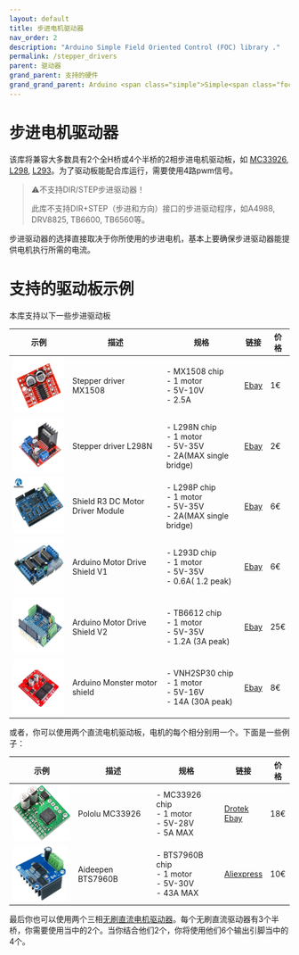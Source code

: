 ```yaml
---
layout: default
title: 步进电机驱动器
nav_order: 2
description: "Arduino Simple Field Oriented Control (FOC) library ."
permalink: /stepper_drivers
parent: 驱动器
grand_parent: 支持的硬件
grand_grand_parent: Arduino <span class="simple">Simple<span class="foc">FOC</span>library</span>
---
```


# 步进电机驱动器

该库将兼容大多数具有2个全H桥或4个半桥的2相步进电机驱动板，如 [<i class="fa fa-file"></i> MC33926](https://www.nxp.com/docs/en/data-sheet/MC33926.pdf), [<i class="fa fa-file"></i> L298](https://www.st.com/resource/en/datasheet/l298.pdf), [<i class="fa fa-file"></i> L293](http://www.ti.com/lit/ds/symlink/l293.pdf)。为了驱动板能配合库运行，需要使用4路pwm信号。

<blockquote class="warning"><p class="heading">⚠️不支持DIR/STEP步进驱动器！</p>
此库不支持DIR+STEP（步进和方向）接口的步进驱动程序，如A4988, DRV8825, TB6600, TB6560等。
</blockquote>

步进驱动器的选择直接取决于你所使用的步进电机，基本上要确保步进驱动器能提供电机执行所需的电流。



# 支持的驱动板示例

本库支持以下一些步进驱动板

示例 | 描述                             | 规格 | 链接 | 价格 
---- | ---- | ---- | --- | --- 
[<img src="extras/Images/ms1508.jpg" style="height:100px">](https://www.ebay.com/itm/Dual-Channel-DC-Motor-Driver-Mini-Module-PWM-Speed-Control-Beyond-L298N-S2U/124342998274?hash=item1cf36b9502:g:zJoAAOSwFuZbSF25)| Stepper driver MX1508| - MX1508  chip <br> - 1 motor <br>- 5V-10V <br> - 2.5A | [Ebay](https://www.ebay.com/itm/Dual-Channel-DC-Motor-Driver-Mini-Module-PWM-Speed-Control-Beyond-L298N-S2U/124342998274?hash=item1cf36b9502:g:zJoAAOSwFuZbSF25) | 1€
[<img src="extras/Images/l298n.jpg" style="height:100px">](https://www.ebay.com/itm/L298N-DC-Stepper-Motor-Driver-Module-Dual-H-Bridge-Control-Board-for-Arduino/362863436137?hash=item547c58a169:g:gkYAAOSwe6FaJ5Df)| Stepper driver L298N| - L298N  chip <br> - 1 motor <br>- 5V-35V <br> - 2A(MAX single bridge) | [Ebay](https://www.ebay.com/itm/L298N-DC-Stepper-Motor-Driver-Module-Dual-H-Bridge-Control-Board-for-Arduino/362863436137?hash=item547c58a169:g:gkYAAOSwe6FaJ5Df) | 2€
[<img src="extras/Images/shiled_stepper.jpg" style="height:100px">](https://www.ebay.com/itm/L298P-Shield-R3-DC-Motor-Driver-Module-2A-H-Bridge-2-way-For-Arduino-UNO-2560/310787745501?hash=item485c64a6dd:g:m0sAAOSwXwdfMo5O)| Shield R3 DC Motor Driver Module| - L298P  chip <br> - 1 motor <br>- 5V-35V <br> - 2A(MAX single bridge) | [Ebay](https://www.ebay.com/itm/L298P-Shield-R3-DC-Motor-Driver-Module-2A-H-Bridge-2-way-For-Arduino-UNO-2560/310787745501?hash=item485c64a6dd:g:m0sAAOSwXwdfMo5O) | 6€
[<img src="extras/Images/shiled_stepper1.jpg" style="height:100px">](https://www.ebay.com/itm/L298P-Shield-R3-DC-Motor-Driver-Module-2A-H-Bridge-2-way-For-Arduino-UNO-2560/310787745501?hash=item485c64a6dd:g:m0sAAOSwXwdfMo5O)| Arduino Motor Drive Shield V1| - L293D chip <br> - 1 motor <br>- 5V-35V <br> - 0.6A( 1.2 peak) | [Ebay](https://www.ebay.com/itm/L298P-Shield-R3-DC-Motor-Driver-Module-2A-H-Bridge-2-way-For-Arduino-UNO-2560/310787745501?hash=item485c64a6dd:g:m0sAAOSwXwdfMo5O) | 6€
[<img src="extras/Images/shiled_stepper3.jpg" style="height:100px">](https://www.ebay.com/itm/Motor-Stepper-Servo-Robot-Shield-for-Arduino-I2C-v2-Kit-w-PWM-Driver-TOP/201415058167?hash=item2ee545e2f7:g:IkgAAOSwJ-5aTI4Q)| Arduino Motor Drive Shield V2| - TB6612 chip <br> - 1 motor <br>- 5V-35V <br> - 1.2A (3A peak) | [Ebay](https://www.ebay.com/itm/Motor-Stepper-Servo-Robot-Shield-for-Arduino-I2C-v2-Kit-w-PWM-Driver-TOP/201415058167?hash=item2ee545e2f7:g:IkgAAOSwJ-5aTI4Q) | 25€
[<img src="extras/Images/shield_monster.jpg" style="height:100px">](https://www.ebay.com/itm/L298N-Dual-VNH2SP30-Stepper-Motor-Driver-Module-30A-Monster-Moto-Shield-Replace/112031018900?hash=item1a1591af94:g:R4YAAOSwEaBaTafh)| Arduino Monster motor shield| - VNH2SP30  chip <br> - 1 motor <br>- 5V-16V <br> - 14A (30A peak) | [Ebay](https://www.ebay.com/itm/L298N-Dual-VNH2SP30-Stepper-Motor-Driver-Module-30A-Monster-Moto-Shield-Replace/112031018900?hash=item1a1591af94:g:R4YAAOSwEaBaTafh) | 8€

或者，你可以使用两个直流电机驱动板，电机的每个相分别用一个。下面是一些例子：

示例 | 描述 | 规格 | 链接                                                         | 价格 
---- | ---- | ---- | --- | --- 
[<img src="extras/Images/pololu.jpg" style="height:100px">](https://www.pololu.com/product/1212) | Pololu MC33926 | - MC33926 chip <br> - 1 motor <br>- 5V-28V <br> - 5A MAX| [Drotek](https://store-drotek.com/212-brushless-gimbal-controller-l6234.html)<br> [Ebay](https://www.pololu.com/product/1212) | 18€
[<img src="extras/Images/BTS7960B.jpg" style="height:100px">](https://fr.aliexpress.com/item/32965904058.html)| Aideepen BTS7960B| - BTS7960B  chip <br> - 1 motor <br>- 5V-30V <br> - 43A MAX| [Aliexpress](https://fr.aliexpress.com/item/32965904058.html) | 10€

最后你也可以使用两个三相[无刷直流电机驱动器](bldc_drivers)。每个无刷直流驱动器有3个半桥，你需要使用当中的2个。当你结合他们2个，你将使用他们6个输出引脚当中的4个。
